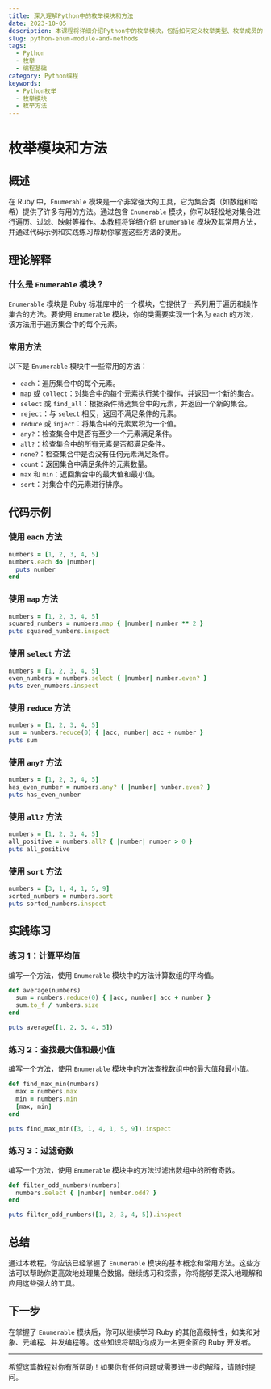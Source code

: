 ```yaml
---
title: 深入理解Python中的枚举模块和方法
date: 2023-10-05
description: 本课程将详细介绍Python中的枚举模块，包括如何定义枚举类型、枚举成员的比较和使用场景，帮助你更好地理解和应用枚举。
slug: python-enum-module-and-methods
tags:
  - Python
  - 枚举
  - 编程基础
category: Python编程
keywords:
  - Python枚举
  - 枚举模块
  - 枚举方法
---
```


# 枚举模块和方法

## 概述

在 Ruby 中，`Enumerable` 模块是一个非常强大的工具，它为集合类（如数组和哈希）提供了许多有用的方法。通过包含 `Enumerable` 模块，你可以轻松地对集合进行遍历、过滤、映射等操作。本教程将详细介绍 `Enumerable` 模块及其常用方法，并通过代码示例和实践练习帮助你掌握这些方法的使用。

## 理论解释

### 什么是 `Enumerable` 模块？

`Enumerable` 模块是 Ruby 标准库中的一个模块，它提供了一系列用于遍历和操作集合的方法。要使用 `Enumerable` 模块，你的类需要实现一个名为 `each` 的方法，该方法用于遍历集合中的每个元素。

### 常用方法

以下是 `Enumerable` 模块中一些常用的方法：

- `each`：遍历集合中的每个元素。
- `map` 或 `collect`：对集合中的每个元素执行某个操作，并返回一个新的集合。
- `select` 或 `find_all`：根据条件筛选集合中的元素，并返回一个新的集合。
- `reject`：与 `select` 相反，返回不满足条件的元素。
- `reduce` 或 `inject`：将集合中的元素累积为一个值。
- `any?`：检查集合中是否有至少一个元素满足条件。
- `all?`：检查集合中的所有元素是否都满足条件。
- `none?`：检查集合中是否没有任何元素满足条件。
- `count`：返回集合中满足条件的元素数量。
- `max` 和 `min`：返回集合中的最大值和最小值。
- `sort`：对集合中的元素进行排序。

## 代码示例

### 使用 `each` 方法

```ruby
numbers = [1, 2, 3, 4, 5]
numbers.each do |number|
  puts number
end
```

### 使用 `map` 方法

```ruby
numbers = [1, 2, 3, 4, 5]
squared_numbers = numbers.map { |number| number ** 2 }
puts squared_numbers.inspect
```

### 使用 `select` 方法

```ruby
numbers = [1, 2, 3, 4, 5]
even_numbers = numbers.select { |number| number.even? }
puts even_numbers.inspect
```

### 使用 `reduce` 方法

```ruby
numbers = [1, 2, 3, 4, 5]
sum = numbers.reduce(0) { |acc, number| acc + number }
puts sum
```

### 使用 `any?` 方法

```ruby
numbers = [1, 2, 3, 4, 5]
has_even_number = numbers.any? { |number| number.even? }
puts has_even_number
```

### 使用 `all?` 方法

```ruby
numbers = [1, 2, 3, 4, 5]
all_positive = numbers.all? { |number| number > 0 }
puts all_positive
```

### 使用 `sort` 方法

```ruby
numbers = [3, 1, 4, 1, 5, 9]
sorted_numbers = numbers.sort
puts sorted_numbers.inspect
```

## 实践练习

### 练习 1：计算平均值

编写一个方法，使用 `Enumerable` 模块中的方法计算数组的平均值。

```ruby
def average(numbers)
  sum = numbers.reduce(0) { |acc, number| acc + number }
  sum.to_f / numbers.size
end

puts average([1, 2, 3, 4, 5])
```

### 练习 2：查找最大值和最小值

编写一个方法，使用 `Enumerable` 模块中的方法查找数组中的最大值和最小值。

```ruby
def find_max_min(numbers)
  max = numbers.max
  min = numbers.min
  [max, min]
end

puts find_max_min([3, 1, 4, 1, 5, 9]).inspect
```

### 练习 3：过滤奇数

编写一个方法，使用 `Enumerable` 模块中的方法过滤出数组中的所有奇数。

```ruby
def filter_odd_numbers(numbers)
  numbers.select { |number| number.odd? }
end

puts filter_odd_numbers([1, 2, 3, 4, 5]).inspect
```

## 总结

通过本教程，你应该已经掌握了 `Enumerable` 模块的基本概念和常用方法。这些方法可以帮助你更高效地处理集合数据。继续练习和探索，你将能够更深入地理解和应用这些强大的工具。

## 下一步

在掌握了 `Enumerable` 模块后，你可以继续学习 Ruby 的其他高级特性，如类和对象、元编程、并发编程等。这些知识将帮助你成为一名更全面的 Ruby 开发者。

---

希望这篇教程对你有所帮助！如果你有任何问题或需要进一步的解释，请随时提问。